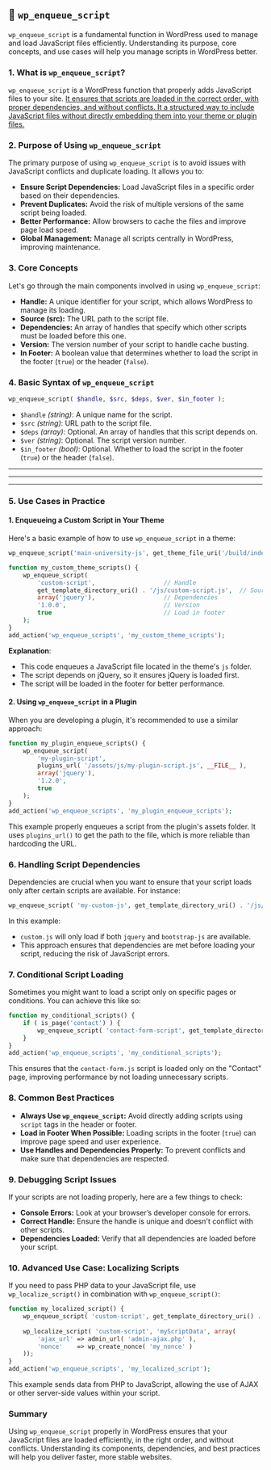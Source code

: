## 📌 `wp_enqueue_script`

`wp_enqueue_script` is a fundamental function in WordPress used to manage and load JavaScript files efficiently. Understanding its purpose, core concepts, and use cases will help you manage scripts in WordPress better. 

### 1. **What is `wp_enqueue_script`?**

`wp_enqueue_script` is a WordPress function that properly adds JavaScript files to your site. <u>It ensures that scripts are loaded in the correct order, with proper dependencies, and without conflicts. It a structured way to include JavaScript files without directly embedding them into your theme or plugin files.</u>

### 2. **Purpose of Using `wp_enqueue_script`**

The primary purpose of using `wp_enqueue_script` is to avoid issues with JavaScript conflicts and duplicate loading. It allows you to:
- **Ensure Script Dependencies:** Load JavaScript files in a specific order based on their dependencies.
- **Prevent Duplicates:** Avoid the risk of multiple versions of the same script being loaded.
- **Better Performance:** Allow browsers to cache the files and improve page load speed.
- **Global Management:** Manage all scripts centrally in WordPress, improving maintenance.

### 3. **Core Concepts**

Let's go through the main components involved in using `wp_enqueue_script`:

- **Handle:** A unique identifier for your script, which allows WordPress to manage its loading.
- **Source (src):** The URL path to the script file.
- **Dependencies:** An array of handles that specify which other scripts must be loaded before this one.
- **Version:** The version number of your script to handle cache busting.
- **In Footer:** A boolean value that determines whether to load the script in the footer (`true`) or the header (`false`).

### 4. **Basic Syntax of `wp_enqueue_script`**

```php
wp_enqueue_script( $handle, $src, $deps, $ver, $in_footer );
```

- `$handle` *(string)*: A unique name for the script.
- `$src` *(string)*: URL path to the script file.
- `$deps` *(array)*: Optional. An array of handles that this script depends on.
- `$ver` *(string)*: Optional. The script version number.
- `$in_footer` *(bool)*: Optional. Whether to load the script in the footer (`true`) or the header (`false`).

---
---
---

### 5. **Use Cases in Practice**

#### **1. Enqueueing a Custom Script in Your Theme**

Here's a basic example of how to use `wp_enqueue_script` in a theme:

```php
wp_enqueue_script('main-university-js', get_theme_file_uri('/build/index.js'), array('jquery'), '1.0', true);`
```

```php
function my_custom_theme_scripts() {
    wp_enqueue_script(
        'custom-script',                   // Handle
        get_template_directory_uri() . '/js/custom-script.js',  // Source
        array('jquery'),                   // Dependencies
        '1.0.0',                           // Version
        true                               // Load in footer
    );
}
add_action('wp_enqueue_scripts', 'my_custom_theme_scripts');
```

**Explanation**:
- This code enqueues a JavaScript file located in the theme's `js` folder.
- The script depends on jQuery, so it ensures jQuery is loaded first.
- The script will be loaded in the footer for better performance.

#### **2. Using `wp_enqueue_script` in a Plugin**

When you are developing a plugin, it's recommended to use a similar approach:

```php
function my_plugin_enqueue_scripts() {
    wp_enqueue_script(
        'my-plugin-script',
        plugins_url( '/assets/js/my-plugin-script.js', __FILE__ ),
        array('jquery'),
        '1.2.0',
        true
    );
}
add_action('wp_enqueue_scripts', 'my_plugin_enqueue_scripts');
```

This example properly enqueues a script from the plugin's assets folder. It uses `plugins_url()` to get the path to the file, which is more reliable than hardcoding the URL.

### 6. **Handling Script Dependencies**

Dependencies are crucial when you want to ensure that your script loads only after certain scripts are available. For instance:

```php
wp_enqueue_script( 'my-custom-js', get_template_directory_uri() . '/js/custom.js', array('jquery', 'bootstrap-js'), '1.0', true );
```

In this example:
- `custom.js` will only load if both `jquery` and `bootstrap-js` are available.
- This approach ensures that dependencies are met before loading your script, reducing the risk of JavaScript errors.

### 7. **Conditional Script Loading**

Sometimes you might want to load a script only on specific pages or conditions. You can achieve this like so:

```php
function my_conditional_scripts() {
    if ( is_page('contact') ) {
        wp_enqueue_script( 'contact-form-script', get_template_directory_uri() . '/js/contact-form.js', array(), '1.0', true );
    }
}
add_action('wp_enqueue_scripts', 'my_conditional_scripts');
```

This ensures that the `contact-form.js` script is loaded only on the "Contact" page, improving performance by not loading unnecessary scripts.

### 8. **Common Best Practices**

- **Always Use `wp_enqueue_script`:** Avoid directly adding scripts using `script` tags in the header or footer.
- **Load in Footer When Possible:** Loading scripts in the footer (`true`) can improve page speed and user experience.
- **Use Handles and Dependencies Properly:** To prevent conflicts and make sure that dependencies are respected.

### 9. **Debugging Script Issues**

If your scripts are not loading properly, here are a few things to check:
- **Console Errors:** Look at your browser’s developer console for errors.
- **Correct Handle:** Ensure the handle is unique and doesn't conflict with other scripts.
- **Dependencies Loaded:** Verify that all dependencies are loaded before your script.

### 10. **Advanced Use Case: Localizing Scripts**

If you need to pass PHP data to your JavaScript file, use `wp_localize_script()` in combination with `wp_enqueue_script()`:

```php
function my_localized_script() {
    wp_enqueue_script( 'custom-script', get_template_directory_uri() . '/js/custom-script.js', array(), '1.0.0', true );
    
    wp_localize_script( 'custom-script', 'myScriptData', array(
        'ajax_url' => admin_url( 'admin-ajax.php' ),
        'nonce'    => wp_create_nonce( 'my_nonce' )
    ));
}
add_action('wp_enqueue_scripts', 'my_localized_script');
```

This example sends data from PHP to JavaScript, allowing the use of AJAX or other server-side values within your script.

### **Summary**

Using `wp_enqueue_script` properly in WordPress ensures that your JavaScript files are loaded efficiently, in the right order, and without conflicts. Understanding its components, dependencies, and best practices will help you deliver faster, more stable websites.